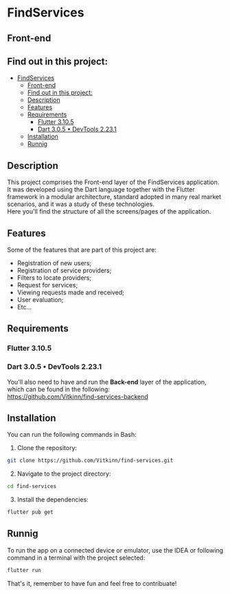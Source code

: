 # FindServices
## Front-end


## Find out in this project:
- [FindServices](#findservices)
  - [Front-end](#front-end)
  - [Find out in this project:](#find-out-in-this-project)
  - [Description](#description)
  - [Features](#features)
  - [Requirements](#requirements)
    - [Flutter 3.10.5](#flutter-3105)
    - [Dart 3.0.5 • DevTools 2.23.1](#dart-305--devtools-2231)
  - [Installation](#installation)
  - [Runnig](#runnig)


## Description
This project comprises the Front-end layer of the FindServices application. It was developed using the Dart language together with the Flutter framework in a modular architecture, standard adopted in many real market scenarios, and it was a study of these technologies.  
Here you'll find the structure of all the screens/pages of the application.


## Features
Some of the features that are part of this project are:  
- Registration of new users;  
- Registration of service providers;  
- Filters to locate providers;  
- Request for services;  
- Viewing requests made and received;  
- User evaluation;  
- Etc...  


## Requirements  
### Flutter 3.10.5  
### Dart 3.0.5 • DevTools 2.23.1  


You'll also need to have and run the **Back-end** layer of the application, which can be found in the following:  
https://github.com/Vitkinn/find-services-backend


## Installation
You can run the following commands in Bash:  
1. Clone the repository:  
```bash
git clone https://github.com/Vitkinn/find-services.git
```
2. Navigate to the project directory:  
```bash
cd find-services
```
3. Install the dependencies:  
```bash
flutter pub get
```


## Runnig
To run the app on a connected device or emulator, use the IDEA or following command in a terminal with the project selected:
```bash
flutter run
```


That's it, remember to have fun and feel free to contribuate!